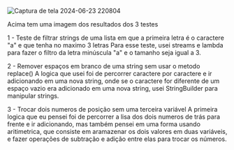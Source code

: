 ![Captura de tela 2024-06-23 220804](https://github.com/VictorSilvaCamargo/DeveloperTest-MeistersSolutions/assets/107776635/67088a81-ca33-45e9-a2fe-4d3da2309dff)


Acima tem uma imagem dos resultados dos 3 testes

1 - Teste de filtrar strings de uma lista em que a primeira letra é o caractere "a" e que tenha no maximo 3 letras
  Para esse teste, usei streams e lambda para fazer o filtro da letra minúscula "a" e o tamanho seja igual a 3.

2 - Remover espaços em branco de uma string sem usar o metodo replace()
  A logica que usei foi de percorrer caractere por caractere e ir adicionando em uma nova string, onde se o caractere for diferente de um espaço vazio
  era adicionado em uma nova string, usei StringBuilder para manipular strings.

3 - Trocar dois numeros de posição sem uma terceira variável
  A primeira logica que eu pensei foi de percorrer a lisa dos dois numeros de trás para frente e ir adicionando,
  mas também pensei em uma forma usando aritimetrica, que consiste em aramazenar os dois valores em duas variáveis,
  e fazer operações de subtração e adição entre elas para trocar os números.
  
